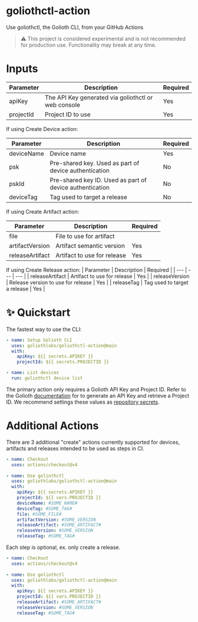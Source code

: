 # goliothctl-action
Use goliothctl, the Golioth CLI, from your GitHub Actions

> :warning: This project is considered experimental and is not recommended for production use. Functionality may break at any time.

# Inputs

| Parameter | Description | Required |
| --- | --- | --- |
| apiKey | The API Key generated via goliothctl or web console | Yes | 
| projectId | Project ID to use | Yes |

If using Create Device action:

| Parameter | Description | Required |
| --- | --- | --- |
| deviceName | Device name | Yes |
| psk | Pre-shared key. Used as part of device authentication | No |
| pskId | Pre-shared key ID. Used as part of device authentication | No |
| deviceTag | Tag used to target a release | No |

If using Create Artifact action:

| Parameter | Description | Required |
| --- | --- | --- |
| file | File to use for artifact
| artifactVersion | Artifact semantic version | Yes |
| releaseArtifact | Artifact to use for release | Yes |

If using Create Release action:
| Parameter | Description | Required |
| --- | --- | --- |
| releaseArtifact | Artifact to use for release | Yes |
| releaseVersion | Release version to use for release | Yes |
| releaseTag | Tag used to target a release | Yes |

# ✨ Quickstart

The fastest way to use the CLI:

```yaml
- name: Setup Golioth CLI
  uses: goliothlabs/goliothctl-action@main
  with:
    apiKey: ${{ secrets.APIKEY }}
    projectId: ${{ secrets.PROJECTID }}

- name: List devices
  run: goliothctl device list
```

The primary action only requires a Golioth API Key and Project ID. Refer to the Golioth [documentation](https://docs.golioth.io/) for to generate an API Key and retrieve a Project ID. We recommend settings these values as [repository secrets](https://docs.github.com/en/actions/security-guides/using-secrets-in-github-actions).

# Additional Actions

There are 3 additional "create" actions currently supported for devices, artifacts and releases intended to be used as steps in CI.

```yaml
- name: Checkout
  uses: actions/checkout@v4
    
- name: Use goliothctl
  uses: goliothlabs/goliothctl-action@main
  with:
    apiKey: ${{ secrets.APIKEY }}
    projectId: ${{ vars.PROJECTID }}
    deviceName: #SOME_NAME#
    deviceTag: #SOME_TAG#
    file: #SOME_FILE#
    artifactVersion: #SOME_VERSION
    releaseArtifact: #SOME_ARTIFACT#
    releaseVersion: #SOME_VERSION
    releaseTag: #SOME_TAG#
```

Each step is optional, ex. only create a release.

```yaml
- name: Checkout
  uses: actions/checkout@v4
    
- name: Use goliothctl
  uses: goliothlabs/goliothctl-action@main
  with:
    apiKey: ${{ secrets.APIKEY }}
    projectId: ${{ vars.PROJECTID }}
    releaseArtifact: #SOME_ARTIFACT#
    releaseVersion: #SOME_VERSION
    releaseTag: #SOME_TAG#
```